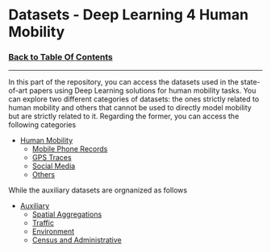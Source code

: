 # Datasets - Deep Learning 4 Human Mobility
### [Back to Table Of Contents](https://github.com/scikit-mobility/DeepLearning4HumanMobility)
---

In this part of the repository, you can access the datasets used in the state-of-art papers using Deep Learning solutions for human mobility tasks.
You can explore two different categories of datasets: the ones strictly related to human mobility and others that cannot be used to directly model mobility but are strictly related to it.
Regarding the former, you can access the following categories

- [Human Mobility](https://github.com/scikit-mobility/DeepLearning4HumanMobility/blob/master/Datasets/human_mobility.md)
    - [Mobile Phone Records](https://github.com/scikit-mobility/DeepLearning4HumanMobility/blob/master/Datasets/human_mobility.md#mobile-phone)
    - [GPS Traces](https://github.com/scikit-mobility/DeepLearning4HumanMobility/blob/master/Datasets/human_mobility.md#gps)
    - [Social Media](https://github.com/scikit-mobility/DeepLearning4HumanMobility/blob/master/Datasets/human_mobility.md#social-media)
    - [Others](https://github.com/scikit-mobility/DeepLearning4HumanMobility/blob/master/Datasets/human_mobility.md#others)

While the auxiliary datasets are orgnanized as follows

- [Auxiliary](https://github.com/scikit-mobility/DeepLearning4HumanMobility/blob/master/Datasets/auxiliary.md)
    - [Spatial Aggregations](https://github.com/scikit-mobility/DeepLearning4HumanMobility/blob/master/Datasets/auxiliary.md#spatial-aggregations)
    - [Traffic](https://github.com/scikit-mobility/DeepLearning4HumanMobility/blob/master/Datasets/auxiliary.md#traffic)
    - [Environment](https://github.com/scikit-mobility/DeepLearning4HumanMobility/blob/master/Datasets/auxiliary.md#environment)
    - [Census and Administrative](https://github.com/scikit-mobility/DeepLearning4HumanMobility/blob/master/Datasets/auxiliary.md#census-and-administrative)
